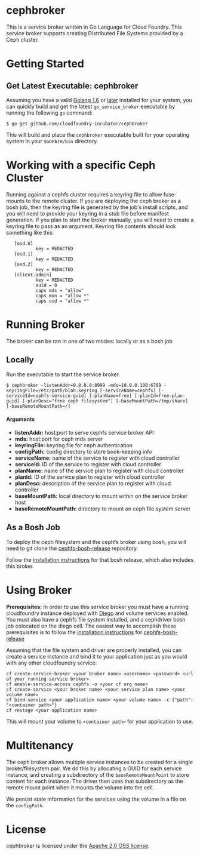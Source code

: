 cephbroker
===========

This is a service broker written in Go Language for Cloud Foundry. This service broker supports creating Distributed File Systems provided by a  Ceph cluster.

Getting Started
===============

Get Latest Executable: cephbroker
----------------------------------------

Assuming you have a valid [Golang 1.6](https://golang.org/dl/) or [later](https://golang.org/dl/) installed for your system, you can quickly build and get the latest `go_service_broker` executable by running the following `go` command:

```
$ go get github.com/cloudfoundry-incubator/cephbroker
```

This will build and place the `cephbroker` executable built for your operating system in your `$GOPATH/bin` directory.


Working with a specific Ceph Cluster
====================================

Running against a cephfs cluster requires a keyring file to allow fuse-mounts to the remote cluster. 
 If you are deploying the ceph broker as a bosh job, then the keyring file is generated by the job's install scripts, and you will need to provide your keyring in a stub file before manifest generation.
 If you plan to start the broker manually, you will need to create a keyring file to pass as an argument.  Keyring file contents should look something like this:
 
 ```
    [osd.0]
            key = REDACTED
    [osd.1]
            key = REDACTED
    [osd.2]
            key = REDACTED
    [client.admin]
            key = REDACTED
            auid = 0
            caps mds = "allow"
            caps mon = "allow *"
            caps osd = "allow *"
```               

Running Broker
==============

The broker can be ran in one of two modes: locally or as a bosh job

Locally
-------

Run the executable to start the service broker.

```
$ cephbroker -listenAddr=0.0.0.0:8999 -mds=10.0.0.100:6789 -keyringFile=/etc/path/blah.keyring [-serviceName=cephfs] [-serviceId=cephfs-service-guid] [-planName=free] [-planId=free-plan-guid] [-planDesc="free ceph filesystem"] [-baseMountPath=/tmp/share] [-baseRemoteMountPath=/]
```
#### Arguments
- **listenAddr:** host:port to serve cephfs service broker API
- **mds:** host:port for ceph mds server
- **keyringFile:** keyring file for ceph authentication
- **configPath:** config directory to store book-keeping info
- **serviceName:** name of the service to register with cloud controller
- **serviceId:** ID of the service to register with cloud controller
- **planName:** name of the service plan to register with cloud controller
- **planId:** ID of the service plan to register with cloud controller
- **planDesc:** description of the service plan to register with cloud controller
- **baseMountPath:** local directory to mount within on the service broker host
- **baseRemoteMountPath:** directory to mount on ceph file system server


As a Bosh Job
-------------
To deploy the ceph filesystem and the cephfs broker using bosh, you will need to git clone the [cephfs-bosh-release](https://github.com/cloudfoundry-incubator/cephfs-bosh-release) repository.

Follow the [installation instructions](https://github.com/cloudfoundry-incubator/cephfs-bosh-release#to-install) for that bosh release, which also includes this broker.

Using Broker
============

**Prerequisites:**
In order to use this service broker you must have a running cloudfoundry instance deployed with [Diego](https://github.com/cloudfoundry-incubator/diego-release) and volume services enabled.
  You must also have a cephfs file system installed, and a cephdriver bosh job colocated on the diego cell. 
  The easiest way to accomplish these prerequisites is to follow the [installation instructions](https://github.com/cloudfoundry-incubator/cephfs-bosh-release#to-install) for [cephfs-bosh-release](https://github.com/cloudfoundry-incubator/cephfs-bosh-release)
  
Assuming that the file system and driver are properly installed, you can create a service instance and bind it to your application just as you would with any other cloudfoundry service:
```
cf create-service-broker <your broker name> <username> <password> <url of your running service broker>
cf enable-service-access cephfs -o <your cf org name>
cf create-service <your broker name> <your service plan name> <your volume name>
cf bind-service <your application name> <your volume name> -c {"path": "<container path>"}
cf restage <your application name>
```
This will mount your volume to `<container path>` for your application to use.

Multitenancy
============

The ceph broker allows multiple service instances to be created for a single broker/filesystem pair.  We do this by allocating a GUID for each service instance, and creating a subdirectory of the `baseRemoteMountPoint` to store content for each instance.  The driver then uses that subdirectory as the remote mount point when it mounts the volume into the cell.

We persist state information for the services using the volume in a file on the `configPath`. 

License
=======
cephbroker is licensed under the [Apache 2.0 OSS license](https://github.com/cloudfoundry-incubator/cephbroker/LICENSE).
